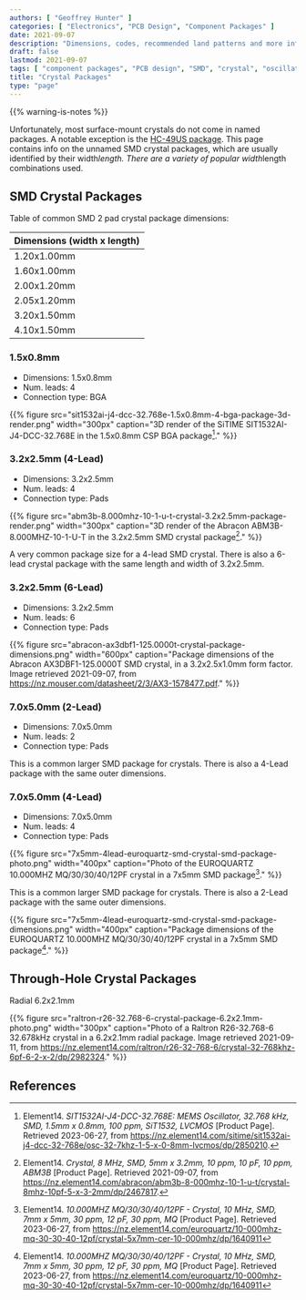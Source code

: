 ```yaml
---
authors: [ "Geoffrey Hunter" ]
categories: [ "Electronics", "PCB Design", "Component Packages" ]
date: 2021-09-07
description: "Dimensions, codes, recommended land patterns and more info on SMD crystal component packages."
draft: false
lastmod: 2021-09-07
tags: [ "component packages", "PCB design", "SMD", "crystal", "oscillator", "package", "dimensions", "component" ]
title: "Crystal Packages"
type: "page"
---
```


{{% warning-is-notes %}}

Unfortunately, most surface-mount crystals do not come in named packages. A notable exception is the [HC-49US package](/pcb-design/component-packages/hc-49us-component-package/). This page contains info on the unnamed SMD crystal packages, which are usually identified by their width*length. There are a variety of popular width*length combinations used.

## SMD Crystal Packages

Table of common SMD 2 pad crystal package dimensions:

| Dimensions (width x length)
|--------------------------------
| 1.20x1.00mm
| 1.60x1.00mm
| 2.00x1.20mm
| 2.05x1.20mm
| 3.20x1.50mm
| 4.10x1.50mm

### 1.5x0.8mm

* Dimensions: 1.5x0.8mm
* Num. leads: 4
* Connection type: BGA

{{% figure src="sit1532ai-j4-dcc-32.768e-1.5x0.8mm-4-bga-package-3d-render.png" width="300px" caption="3D render of the SiTIME SIT1532AI-J4-DCC-32.768E in the 1.5x0.8mm CSP BGA package[^element14-sit1532ai-j4-dcc-32.768e]." %}}

### 3.2x2.5mm (4-Lead)

* Dimensions: 3.2x2.5mm
* Num. leads: 4
* Connection type: Pads

{{% figure src="abm3b-8.000mhz-10-1-u-t-crystal-3.2x2.5mm-package-render.png" width="300px" caption="3D render of the Abracon ABM3B-8.000MHZ-10-1-U-T in the 3.2x2.5mm SMD crystal package[^element14-abm3b-8.000mhz-10-1-u-t]." %}}

A very common package size for a 4-lead SMD crystal. There is also a 6-lead crystal package with the same length and width of 3.2x2.5mm.

### 3.2x2.5mm (6-Lead)

* Dimensions: 3.2x2.5mm
* Num. leads: 6
* Connection type: Pads
 
{{% figure src="abracon-ax3dbf1-125.0000t-crystal-package-dimensions.png" width="600px" caption="Package dimensions of the Abracon AX3DBF1-125.0000T SMD crystal, in a 3.2x2.5x1.0mm form factor. Image retrieved 2021-09-07, from https://nz.mouser.com/datasheet/2/3/AX3-1578477.pdf." %}} 

### 7.0x5.0mm (2-Lead)

* Dimensions: 7.0x5.0mm
* Num. leads: 2
* Connection type: Pads

This is a common larger SMD package for crystals. There is also a 4-Lead package with the same outer dimensions.

### 7.0x5.0mm (4-Lead)

* Dimensions: 7.0x5.0mm
* Num. leads: 4
* Connection type: Pads

{{% figure src="7x5mm-4lead-euroquartz-smd-crystal-smd-package-photo.png" width="400px" caption="Photo of the EUROQUARTZ 10.000MHZ MQ/30/30/40/12PF crystal in a 7x5mm SMD package[^element14-10.000mhz-mq-30-30-40-12pf]." %}}

This is a common larger SMD package for crystals. There is also a 2-Lead package with the same outer dimensions.

{{% figure src="7x5mm-4lead-euroquartz-smd-crystal-smd-package-dimensions.png" width="400px" caption="Package dimensions of the EUROQUARTZ 10.000MHZ MQ/30/30/40/12PF crystal in a 7x5mm SMD package[^element14-10.000mhz-mq-30-30-40-12pf]." %}}

## Through-Hole Crystal Packages

Radial 6.2x2.1mm

{{% figure src="raltron-r26-32.768-6-crystal-package-6.2x2.1mm-photo.png" width="300px" caption="Photo of a Raltron R26-32.768-6 32.678kHz crystal in a 6.2x2.1mm radial package. Image retrieved 2021-09-11, from https://nz.element14.com/raltron/r26-32-768-6/crystal-32-768khz-6pf-6-2-x-2/dp/2982324." %}}

## References

[^element14-abm3b-8.000mhz-10-1-u-t]: Element14. _Crystal, 8 MHz, SMD, 5mm x 3.2mm, 10 ppm, 10 pF, 10 ppm, ABM3B_ [Product Page]. Retrieved 2021-09-07, from https://nz.element14.com/abracon/abm3b-8-000mhz-10-1-u-t/crystal-8mhz-10pf-5-x-3-2mm/dp/2467817.
[^element14-sit1532ai-j4-dcc-32.768e]: Element14. _SIT1532AI-J4-DCC-32.768E: MEMS Oscillator, 32.768 kHz, SMD, 1.5mm x 0.8mm, 100 ppm, SiT1532, LVCMOS_ [Product Page]. Retrieved 2023-06-27, from https://nz.element14.com/sitime/sit1532ai-j4-dcc-32-768e/osc-32-7khz-1-5-x-0-8mm-lvcmos/dp/2850210.
[^element14-10.000mhz-mq-30-30-40-12pf]: Element14. _10.000MHZ MQ/30/30/40/12PF - Crystal, 10 MHz, SMD, 7mm x 5mm, 30 ppm, 12 pF, 30 ppm, MQ_ [Product Page]. Retrieved 2023-06-27, from https://nz.element14.com/euroquartz/10-000mhz-mq-30-30-40-12pf/crystal-5x7mm-cer-10-000mhz/dp/1640911
